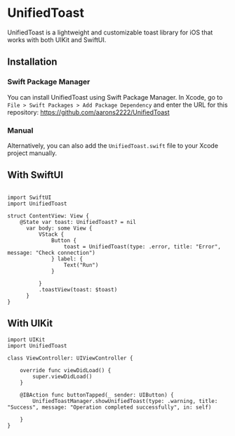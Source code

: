 
# UnifiedToast
UnifiedToast is a lightweight and customizable toast library for iOS that works with both UIKit and SwiftUI.


## Installation

### Swift Package Manager

You can install UnifiedToast using Swift Package Manager. In Xcode, go to `File > Swift Packages > Add Package Dependency` and enter the URL for this repository: https://github.com/aarons2222/UnifiedToast

### Manual

Alternatively, you can also add the `UnifiedToast.swift` file to your Xcode project manually.



## With SwiftUI 

```SwiftUI

import SwiftUI
import UnifiedToast

struct ContentView: View {
    @State var toast: UnifiedToast? = nil
      var body: some View {
          VStack {
              Button {
                  toast = UnifiedToast(type: .error, title: "Error", message: "Check connection")
              } label: {
                  Text("Run")
              }

          }
          .toastView(toast: $toast)
      }
}

```








## With UIKit 

```UIKit
import UIKit
import UnifiedToast

class ViewController: UIViewController {

    override func viewDidLoad() {
        super.viewDidLoad()
    }

    @IBAction func buttonTapped(_ sender: UIButton) {
        UnifiedToastManager.showUnifiedToast(type: .warning, title: "Success", message: "Operation completed successfully", in: self)

    }
}

```





